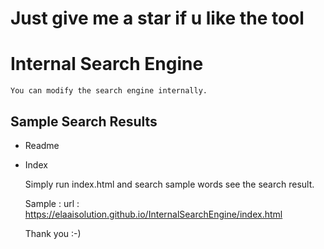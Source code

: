 # Just give me a star if u like the tool

# Internal Search Engine

    You can modify the search engine internally.

## Sample Search Results

  * Readme
  * Index
  
     Simply run index.html and search sample words see the search result. 
     
     Sample : url : https://elaaisolution.github.io/InternalSearchEngine/index.html
     
     Thank you :-)
  
    
